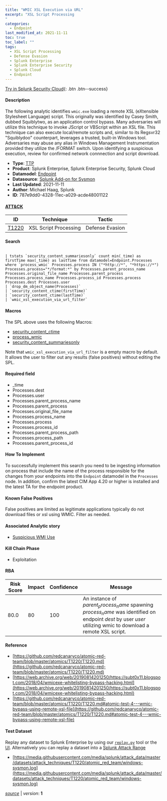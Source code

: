 ```yaml
---
title: "WMIC XSL Execution via URL"
excerpt: "XSL Script Processing
"
categories:
  - Endpoint
last_modified_at: 2021-11-11
toc: true
toc_label: ""
tags:
  - XSL Script Processing
  - Defense Evasion
  - Splunk Enterprise
  - Splunk Enterprise Security
  - Splunk Cloud
  - Endpoint
---
```




[Try in Splunk Security Cloud](https://www.splunk.com/en_splunk_app_enrichmentus/cyber-security.html){: .btn .btn--success}

#### Description

The following analytic identifies `wmic.exe` loading a remote XSL (eXtensible Stylesheet Language) script. This originally was identified by Casey Smith, dubbed Squiblytwo, as an application control bypass. Many adversaries will utilize this technique to invoke JScript or VBScript within an XSL file. This technique can also execute local/remote scripts and, similar to its Regsvr32 "Squiblydoo" counterpart, leverages a trusted, built-in Windows tool. Adversaries may abuse any alias in Windows Management Instrumentation provided they utilize the /FORMAT switch. Upon identifying a suspicious execution, review for confirmed network connnection and script download.

- **Type**: [TTP](https://github.com/splunk/security_content/wiki/object-Analytic-Types)
- **Product**: Splunk Enterprise, Splunk Enterprise Security, Splunk Cloud
- **Datamodel**: [Endpoint](https://docs.splunk.com/Documentation/CIM/latest/User/Endpoint)
- **Datasource**: [Splunk Add-on for Sysmon](https://splunkbase.splunk.com/app/5709)
- **Last Updated**: 2021-11-11
- **Author**: Michael Haag, Splunk
- **ID**: 787e9dd0-4328-11ec-a029-acde48001122


#### [ATT&CK](https://attack.mitre.org/)

| ID             | Technique        |  Tactic             |
| -------------- | ---------------- |-------------------- |
| [T1220](https://attack.mitre.org/techniques/T1220/) | XSL Script Processing | Defense Evasion |

#### Search

```

| tstats `security_content_summariesonly` count min(_time) as firstTime max(_time) as lastTime from datamodel=Endpoint.Processes where `process_wmic` Processes.process IN ("*http://*", "*https://*") Processes.process="*/format:*" by Processes.parent_process_name Processes.original_file_name Processes.parent_process Processes.process_name Processes.process_id Processes.process Processes.dest Processes.user 
| `drop_dm_object_name(Processes)` 
| `security_content_ctime(firstTime)` 
| `security_content_ctime(lastTime)` 
| `wmic_xsl_execution_via_url_filter`
```

#### Macros
The SPL above uses the following Macros:
* [security_content_ctime](https://github.com/splunk/security_content/blob/develop/macros/security_content_ctime.yml)
* [process_wmic](https://github.com/splunk/security_content/blob/develop/macros/process_wmic.yml)
* [security_content_summariesonly](https://github.com/splunk/security_content/blob/develop/macros/security_content_summariesonly.yml)

Note that `wmic_xsl_execution_via_url_filter` is a empty macro by default. It allows the user to filter out any results (false positives) without editing the SPL.

#### Required field
* _time
* Processes.dest
* Processes.user
* Processes.parent_process_name
* Processes.parent_process
* Processes.original_file_name
* Processes.process_name
* Processes.process
* Processes.process_id
* Processes.parent_process_path
* Processes.process_path
* Processes.parent_process_id


#### How To Implement
To successfully implement this search you need to be ingesting information on process that include the name of the process responsible for the changes from your endpoints into the `Endpoint` datamodel in the `Processes` node. In addition, confirm the latest CIM App 4.20 or higher is installed and the latest TA for the endpoint product.

#### Known False Positives
False positives are limited as legitimate applications typically do not download files or xsl using WMIC. Filter as needed.

#### Associated Analytic story
* [Suspicious WMI Use](/stories/suspicious_wmi_use)


#### Kill Chain Phase
* Exploitation



#### RBA

| Risk Score  | Impact      | Confidence   | Message      |
| ----------- | ----------- |--------------|--------------|
| 80.0 | 80 | 100 | An instance of $parent_process_name$ spawning $process_name$ was identified on endpoint $dest$ by user $user$ utilizing wmic to download a remote XSL script. |




#### Reference

* [https://github.com/redcanaryco/atomic-red-team/blob/master/atomics/T1220/T1220.md](https://github.com/redcanaryco/atomic-red-team/blob/master/atomics/T1220/T1220.md)
* [https://web.archive.org/web/20190814201250/https://subt0x11.blogspot.com/2018/04/wmicexe-whitelisting-bypass-hacking.html](https://web.archive.org/web/20190814201250/https://subt0x11.blogspot.com/2018/04/wmicexe-whitelisting-bypass-hacking.html)
* [https://github.com/redcanaryco/atomic-red-team/blob/master/atomics/T1220/T1220.md#atomic-test-4---wmic-bypass-using-remote-xsl-file](https://github.com/redcanaryco/atomic-red-team/blob/master/atomics/T1220/T1220.md#atomic-test-4---wmic-bypass-using-remote-xsl-file)



#### Test Dataset
Replay any dataset to Splunk Enterprise by using our [`replay.py`](https://github.com/splunk/attack_data#using-replaypy) tool or the [UI](https://github.com/splunk/attack_data#using-ui).
Alternatively you can replay a dataset into a [Splunk Attack Range](https://github.com/splunk/attack_range#replay-dumps-into-attack-range-splunk-server)


* [https://media.githubusercontent.com/media/splunk/attack_data/master/datasets/attack_techniques/T1220/atomic_red_team/windows-sysmon.log](https://media.githubusercontent.com/media/splunk/attack_data/master/datasets/attack_techniques/T1220/atomic_red_team/windows-sysmon.log)



[*source*](https://github.com/splunk/security_content/tree/develop/detections/endpoint/wmic_xsl_execution_via_url.yml) \| *version*: **1**